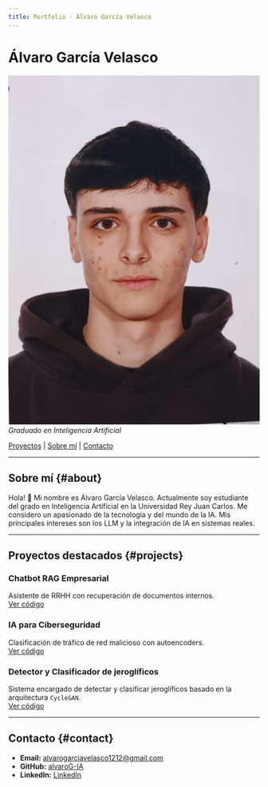 ```yaml
---
title: Portfolio - Álvaro García Velasco
---
```


# Álvaro García Velasco
![Álvaro García Velasco](/images/WhatsApp%20Image%202025-08-28%20at%2018.12.36.jpeg)
*Graduado en Inteligencia Artificial*

[Proyectos](#projects) | [Sobre mí](#about)  | [Contacto](#contact)

---


## Sobre mí {#about}

Hola! 👋
Mi nombre es Álvaro García Velasco. Actualmente soy estudiante del grado en Inteligencia Artificial en la Universidad Rey Juan Carlos. Me considero un apasionado de la tecnología y del mundo de la IA. Mis principales intereses son los LLM y la integración de IA en sistemas reales.


---


## Proyectos destacados {#projects}

### Chatbot RAG Empresarial
Asistente de RRHH con recuperación de documentos internos.  
[Ver código](https://github.com/alvaroG-IA/chatBot-empresarial-RAG)

### IA para Ciberseguridad
Clasificación de tráfico de red malicioso con autoencoders.  
[Ver código](https://github.com/alvaroG-IA/cybersecurity-ml)

### Detector y Clasificador de jeroglíficos
Sistema encargado de detectar y clasificar jeroglíficos basado en la arquitectura `CycleGAN`.  
[Ver código](https://github.com/alvaroG-IA/clf)


---


## Contacto {#contact}

- **Email:** alvarogarciavelasco1212@gmail.com  
- **GitHub:** [alvaroG-IA](https://github.com/alvaroG-IA)  
- **LinkedIn:** [LinkedIn](https://www.linkedin.com/in/%C3%A1lvaro-garc%C3%ADa-velasco-2a301031a)
